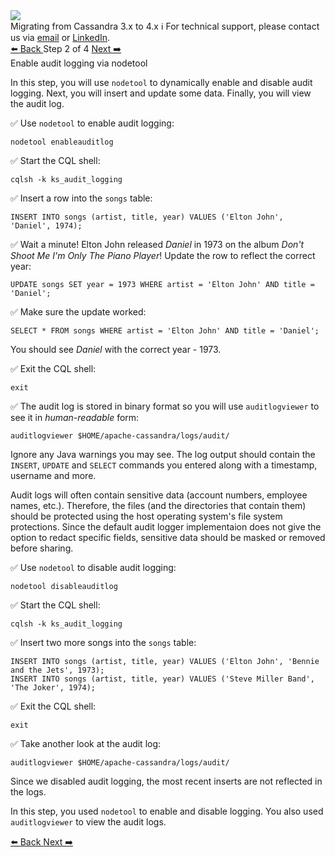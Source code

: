 <!-- TOP -->
<div class="top">
  <img src="https://datastax-academy.github.io/katapod-shared-assets/images/ds-academy-logo.svg" />
  <div class="scenario-title-section">
    <span class="scenario-title">Migrating from Cassandra 3.x to 4.x</span>
    <span class="scenario-subtitle">ℹ️ For technical support, please contact us via <a href="mailto:aleksandr.volochnev@datastax.com">email</a> or <a href="https://dtsx.io/aleks">LinkedIn</a>.</span> 
  </div>
</div>

<!-- NAVIGATION -->
<div id="navigation-top" class="navigation-top">
 <a href='command:katapod.loadPage?[{"step":"step1"}]'
   class="btn btn-dark navigation-top-left">⬅️ Back
 </a>
<span class="step-count"> Step 2 of 4</span>
 <a href='command:katapod.loadPage?[{"step":"step3"}]' 
    class="btn btn-dark navigation-top-right">Next ➡️
  </a>
</div>

<!-- CONTENT -->

<div class="step-title">Enable audit logging via nodetool</div>

In this step, you will use `nodetool` to dynamically enable and disable audit logging. Next, you will insert and update some data. Finally, you will view the audit log.

✅ Use `nodetool` to enable audit logging:
```
nodetool enableauditlog
```

✅ Start the CQL shell:
```
cqlsh -k ks_audit_logging
```

✅ Insert a row into the `songs` table:
```
INSERT INTO songs (artist, title, year) VALUES ('Elton John', 'Daniel', 1974);
```

✅ Wait a minute! Elton John released *Daniel* in 1973 on the album *Don't Shoot Me I'm Only The Piano Player*!
Update the row to reflect the correct year:
```
UPDATE songs SET year = 1973 WHERE artist = 'Elton John' AND title = 'Daniel';
```

✅ Make sure the update worked:
```
SELECT * FROM songs WHERE artist = 'Elton John' AND title = 'Daniel';
```

You should see *Daniel* with the correct year - 1973.

✅ Exit the CQL shell:
```
exit
```

✅ The audit log is stored in binary format so you will use `auditlogviewer` to see it in *human-readable* form:
```
auditlogviewer $HOME/apache-cassandra/logs/audit/
```

Ignore any Java warnings you may see. The log output should contain the `INSERT`, `UPDATE` and `SELECT` commands you entered along with a timestamp, username and more.

Audit logs will often contain sensitive data (account numbers, employee names, etc.). Therefore, the files (and the directories that contain them) should be protected using the host operating system's file system protections. Since the default audit logger implementaion does not give the option to redact specific fields, sensitive data should be masked or removed before sharing.

✅ Use `nodetool` to disable audit logging:
```
nodetool disableauditlog
```

✅ Start the CQL shell:
```
cqlsh -k ks_audit_logging
```

✅ Insert two more songs into the `songs` table:
```
INSERT INTO songs (artist, title, year) VALUES ('Elton John', 'Bennie and the Jets', 1973);
INSERT INTO songs (artist, title, year) VALUES ('Steve Miller Band', 'The Joker', 1974);
```

✅ Exit the CQL shell:
```
exit
```

✅ Take another look at the audit log:
```
auditlogviewer $HOME/apache-cassandra/logs/audit/
```

Since we disabled audit logging, the most recent inserts are not reflected in the logs.

In this step, you used `nodetool` to enable and disable logging. You also used `auditlogviewer` to view the audit logs.

<!-- NAVIGATION -->
<div id="navigation-bottom" class="navigation-bottom">
 <a href='command:katapod.loadPage?[{"step":"step1"}]'
   class="btn btn-dark navigation-bottom-left">⬅️ Back
 </a>
 <a href='command:katapod.loadPage?[{"step":"step3"}]'
    class="btn btn-dark navigation-bottom-right">Next ➡️
  </a>
</div>
